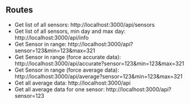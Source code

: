 ## Routes ##
* Get list of all sensors: http://localhost:3000/api/sensors
* Get list of all sensors, min day and max day: http://localhost:3000/api/info
* Get Sensor in range: http://localhost:3000/api?sensor=123&min=123&max=321
* Get Sensor in range (force accurate data): http://localhost:3000/api/accurate?sensor=123&min=123&max=321
* Get Sensor in range (force average data): http://localhost:3000/api/average?sensor=123&min=123&max=321
* Get all average data: http://localhost:3000/api
* Get all average data for one sensor: http://localhost:3000/api?sensor=123
